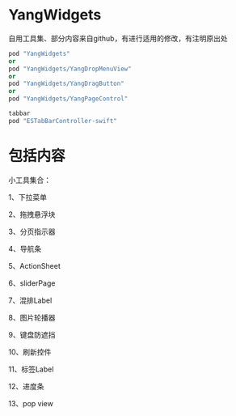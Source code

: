 # YangWidgets

自用工具集、部分内容来自github，有进行适用的修改，有注明原出处

```ruby
pod "YangWidgets"
or
pod "YangWidgets/YangDropMenuView"
or
pod "YangWidgets/YangDragButton"
or
pod "YangWidgets/YangPageControl"

tabbar
pod "ESTabBarController-swift"
```

# 包括内容

小工具集合：

1、下拉菜单

2、拖拽悬浮块

3、分页指示器

4、导航条

5、ActionSheet

6、sliderPage

7、混排Label

8、图片轮播器

9、键盘防遮挡

10、刷新控件

11、标签Label

12、进度条

13、pop view